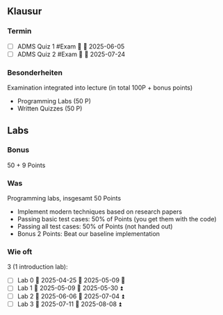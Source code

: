 ## Klausur
### Termin
- [ ] ADMS Quiz 1 #Exam 🔺 🛫 2025-06-05
- [ ] ADMS Quiz 2 #Exam 🔺 🛫 2025-07-24 

### Besonderheiten
Examination integrated into lecture (in total 100P + bonus points)
-  Programming Labs (50 P)
-  Written Quizzes (50 P)
## Labs
### Bonus
50 + 9 Points

### Was
Programming labs, insgesamt 50 Points
-  Implement modern techniques based on research papers
-  Passing basic test cases: 50% of Points (you get them with the code)
- Passing all test cases: 50% of Points (not handed out)
- Bonus 2 Points: Beat our baseline implementation

### Wie oft
3 (1 introduction lab):
- [ ] Lab 0 🛫 2025-04-25 📅 2025-05-09 🔼 
- [ ] Lab 1 🛫  2025-05-09 📅 2025-05-30 ⏫ 
- [ ] Lab 2 🛫  2025-06-06 📅 2025-07-04 ⏫ 
- [ ] Lab 3 🛫  2025-07-11 📅 2025-08-08 ⏫ 